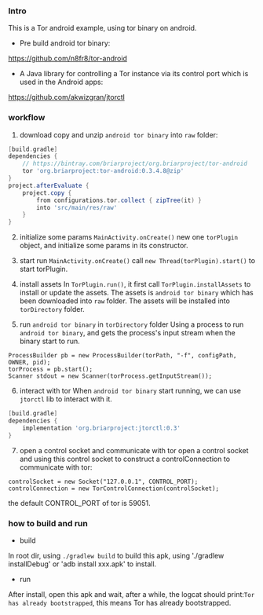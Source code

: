 ### Intro

This is a Tor android example, using tor binary on android.

* Pre build android tor binary: 

https://github.com/n8fr8/tor-android

* A Java library for controlling a Tor instance via its control port which is used in the Android apps:

https://github.com/akwizgran/jtorctl 

### workflow

1. download copy and unzip `android tor binary` into `raw` folder:
```groovy
[build.gradle]
dependencies {
    // https://bintray.com/briarproject/org.briarproject/tor-android
    tor 'org.briarproject:tor-android:0.3.4.8@zip'
}
project.afterEvaluate {
    project.copy {
        from configurations.tor.collect { zipTree(it) }
        into 'src/main/res/raw'
    }
}
```

2. initialize some params
`MainActivity.onCreate()` new one `torPlugin` object, and initialize some params in its constructor.

3. start run
`MainActivity.onCreate()` call `new Thread(torPlugin).start()` to start torPlugin.

4. install assets
In `TorPlugin.run()`, it first call `TorPlugin.installAssets` to install or update the assets.
The assets is `android tor binary` which has been downloaded into `raw` folder.
The assets will be installed into `torDirectory` folder.

5. run `android tor binary` in `torDirectory` folder
Using a process to run `android tor binary`, and gets the process's input stream when the binary start to run.
```android
ProcessBuilder pb = new ProcessBuilder(torPath, "-f", configPath, OWNER, pid);
torProcess = pb.start();
Scanner stdout = new Scanner(torProcess.getInputStream());
```

6. interact with tor
When `android tor binary` start running, we can use `jtorctl` lib to interact with it.
```groovy
[build.gradle]
dependencies {
    implementation 'org.briarproject:jtorctl:0.3'
}
```

7. open a control socket and communicate with tor
open a control socket and using this control socket to construct a controlConnection to communicate with tor:
```android
controlSocket = new Socket("127.0.0.1", CONTROL_PORT);
controlConnection = new TorControlConnection(controlSocket);
```
the default CONTROL_PORT of tor is 59051.

### how to build and run

* build

In root dir, using `./gradlew build` to build this apk, using './gradlew installDebug' or 'adb install xxx.apk' to install.

* run

After install, open this apk and wait, after a while, the logcat should print:`Tor has already bootstrapped`, this means Tor has already bootstrapped.


